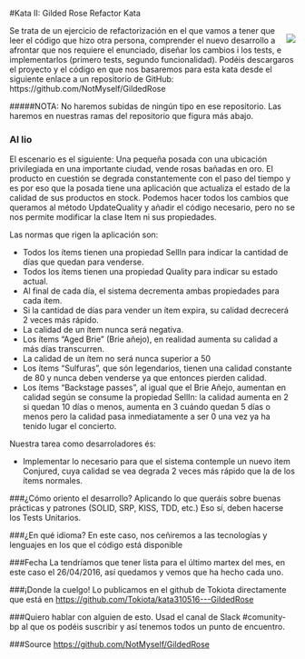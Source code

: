 #Kata II: Gilded Rose Refactor Kata
<p style="text-align:center; float: right;" align="center">
  <img align="center" src="http://s7.postimg.org/w1aay2wez/the_gilded_rose_banner.jpg" style="text-align:center; float: right;"/>
</p>
Se trata de un ejercicio de refactorización en el que vamos a tener que leer el código que hizo otra persona, comprender el nuevo desarrollo a afrontar que nos requiere el enunciado, diseñar los cambios i los tests, e implementarlos (primero tests, segundo funcionalidad).
Podéis descargaros el proyecto y el código en que nos basaremos para esta kata desde el siguiente enlace a un repositorio de GitHub: https://github.com/NotMyself/GildedRose 

#####NOTA: No haremos subidas de ningún tipo en ese repositorio. Las haremos en nuestras ramas del repositorio que figura más abajo.

### Al lio
El escenario es el  siguiente:
Una pequeña posada con una ubicación privilegiada en una importante ciudad, vende rosas bañadas en oro. El producto en cuestión se degrada constantemente con el paso del tiempo y es por eso que la posada tiene una aplicación que actualiza el estado de la calidad de sus productos en stock.
Podemos hacer todos los cambios que queramos al método UpdateQuality y añadir el código necesario, pero no se nos permite modificar la clase Item ni sus propiedades.

Las normas que rigen la aplicación son:
-	Todos los ítems tienen una propiedad SellIn para indicar la cantidad de días que quedan para venderse.
-	Todos los ítems tienen una propiedad Quality para indicar su estado actual.
-	Al final de cada día, el sistema decrementa ambas propiedades para cada ítem.
-	Si la cantidad de días para vender un ítem expira, su calidad decrecerá 2 veces más rápido.
-	La calidad de un ítem nunca será negativa.
-	Los ítems “Aged Brie” (Brie añejo), en realidad aumenta su calidad a más días transcurren.
-	La calidad de un ítem no será nunca superior a 50
-	Los ítems “Sulfuras”, que són legendarios, tienen una calidad constante de 80 y nunca deben venderse ya que entonces pierden calidad.
-	Los ítems “Backstage passes”, al igual que el Brie Añejo, aumentan en calidad según se consume la propiedad SellIn: la calidad aumenta en 2 si quedan 10 días o menos, aumenta en 3 cuándo quedan 5 días o menos pero la calidad pasa inmediatamente a ser 0 una vez ya ha tenido lugar el concierto. 

Nuestra tarea como desarroladores és:
-	Implementar lo necesario para que el sistema contemple un nuevo item Conjured, cuya calidad se vea degrada 2 veces más rápido que la de los ítems normales.


###¿Cómo oriento el desarrollo?
Aplicando lo que queráis sobre buenas prácticas y patrones (SOLID, SRP, KISS, TDD, etc.)
Eso sí, deben hacerse los Tests Unitarios. 

###¿En qué idioma?
En este caso, nos ceñiremos a las tecnologías y lenguajes en los que el código está disponible

###Fecha
La tendríamos que tener lista para el último martex del mes, en este caso el 26/04/2016, así quedamos y vemos que ha hecho cada uno.

###¡Donde la cuelgo!
Lo publicamos en el github de Tokiota directamente que está en https://github.com/Tokiota/kata310516---GildedRose

###Quiero hablar con alguien de esto.
Usad el canal de Slack #comunity-bp al que os podéis suscribir y así tenemos todos un punto de encuentro.

###Source
https://github.com/NotMyself/GildedRose 


